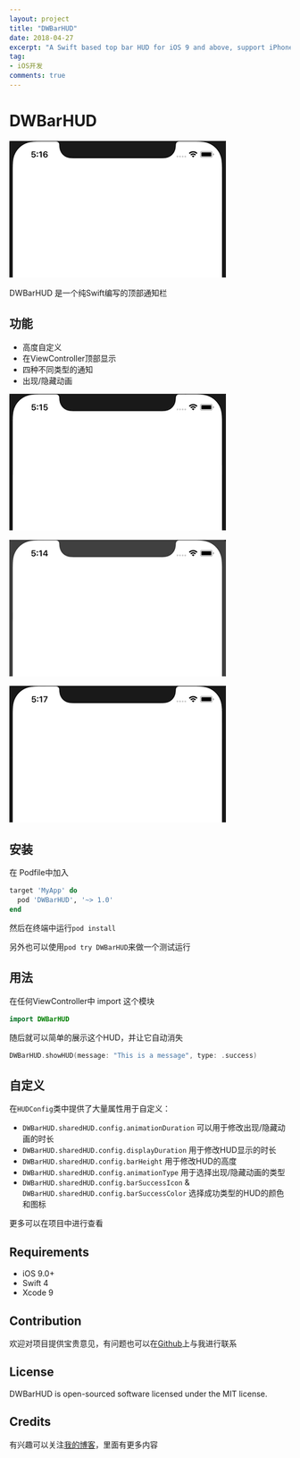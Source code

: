 ```yaml
---
layout: project
title: "DWBarHUD"
date: 2018-04-27
excerpt: "A Swift based top bar HUD for iOS 9 and above, support iPhoneX"
tag:
- iOS开发
comments: true
---
```


# DWBarHUD

![default-default](https://github.com/Dywane/DWBarHUD/raw/master/GIF/default-default.gif)

DWBarHUD 是一个纯Swift编写的顶部通知栏

## 功能
- 高度自定义
- 在ViewController顶部显示
- 四种不同类型的通知
- 出现/隐藏动画

![failed-fade](https://github.com/Dywane/DWBarHUD/raw/master/GIF/fail-fade.gif)

![success-default](https://github.com/Dywane/DWBarHUD/raw/master/GIF/success-default.gif)

![warning-spring](https://github.com/Dywane/DWBarHUD/raw/master/GIF/warning-spring.gif)

## 安装

在 Podfile中加入

```ruby
target 'MyApp' do
  pod 'DWBarHUD', '~> 1.0'
end
```

然后在终端中运行`pod install`

另外也可以使用`pod try DWBarHUD`来做一个测试运行

## 用法

在任何ViewController中 import 这个模块

```swift
import DWBarHUD
```

随后就可以简单的展示这个HUD，并让它自动消失

```swift
DWBarHUD.showHUD(message: "This is a message", type: .success)
```

## 自定义
在`HUDConfig`类中提供了大量属性用于自定义：

* `DWBarHUD.sharedHUD.config.animationDuration` 可以用于修改出现/隐藏动画的时长
* `DWBarHUD.sharedHUD.config.displayDuration` 用于修改HUD显示的时长
* `DWBarHUD.sharedHUD.config.barHeight` 用于修改HUD的高度
* `DWBarHUD.sharedHUD.config.animationType` 用于选择出现/隐藏动画的类型
* `DWBarHUD.sharedHUD.config.barSuccessIcon` & `DWBarHUD.sharedHUD.config.barSuccessColor` 选择成功类型的HUD的颜色和图标

更多可以在项目中进行查看

## Requirements
* iOS 9.0+
* Swift 4
* Xcode 9

## Contribution
欢迎对项目提供宝贵意见，有问题也可以在[Github](https://github.com/Dywane/DWBarHUD)上与我进行联系

## License
DWBarHUD is open-sourced software licensed under the MIT license.

## Credits
有兴趣可以关注[我的博客](https://dywane.github.io)，里面有更多内容
